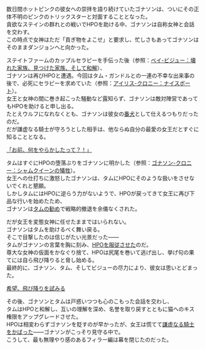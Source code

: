 <!-- title: 女神も女王もなく、ただグレムのみ -->
<!-- relationship: Guard Dog -->

数日間ホットピンクの彼女への崇拝を語り続けていたゴナソンは、ついにその正体不明のピンクのトリックスターと対面することとなった。  
貪欲なステインの群れとの戦いでHPOを助ける中、ゴナソンは自称女神と会話を交わす。  
この時点で女神はただ「貢ぎ物をよこせ」と要求し、忙しさもあってゴナソンはそのままダンジョンへと向かった。

ステイトファームのカップルセラピーを手伝った後（参照：[ベイ-ビジュー：壊れた家族、見つけた家族、そして和解](#edge:bae-bijou)）、  
ゴナソンは再びHPOと遭遇。今回はタム・ガンドルとの一連の不幸な出来事の後で、必死にセラピーを求めていた（参照：[アイリス-クロニー：ナイスボート](#edge:irys-kronii)）。  
女王と女神の間に巻き起こった騒動など露知らず、ゴナソンは敵対陣営であってもHPOを助けると申し出る。  
たとえウルフになれなくとも、ゴナソンは彼女の[番犬](https://youtu.be/alQr5XqoUPs?t=14697)として仕えるつもりだったのだ。  
だが謙虚なる騎士が守ろうとした相手は、他ならぬ自分の最愛の女王だとすぐに知ることとなる。

[「お前、何をやらかしたって？！」](#embed:https://youtu.be/alQr5XqoUPs?t=15178)

タムはすぐにHPOの堕落ぶりをゴナソンに明かした（参照：[ゴナソン-クロニー：シャムクイーンの犠牲](#edge:kronii-gigi)）。  
女王への仕打ちに激怒したゴナソンは、タムにHPOにそのような扱いをさせないでくれと懇願。  
しかしタムにはHPOに逆らう力がないようで、HPOが戻ってきて女王に再び下品な行いを始めたため、  
ゴナソンは[タムの勧め](https://youtu.be/alQr5XqoUPs?t=16162)で戦略的撤退を余儀なくされた。

だが女王を変態女神に任せたままではいられない。  
ゴナソンはタムを助けるべく舞い戻る。  
そこで目撃したのは信じがたい光景だった――  
タムがゴナソンの言葉を胸に刻み、[HPOを服従させた](https://youtu.be/alQr5XqoUPs?t=17471)のだ。  
尊大な女神の仮面をかなぐり捨て、HPOは尻尾を巻いて逃げ出し、挙げ句の果てには自ら飛び降りると脅し始める。  
最終的に、ゴナソン、タム、そしてビジューの尽力により、彼女は思いとどまった。

[希望、飛び降りを試みる](#embed:https://youtu.be/alQr5XqoUPs?t=17972)

その後、ゴナソンとタムは戸惑いつつも心のこもった会話を交わし、  
タムはHPOと和解し、互いの理解を深め、名誉を取り戻すとともに猫へのキス権限をアップグレードさせた。  
HPOは相変わらずゴナソンを貶すのが早かったが、女王は慌てて[謙虚なる騎士をかばった](https://youtu.be/alQr5XqoUPs?t=19836)――ゴナソンがこっそり見守る中で。  
こうして、最も無理やり感のあるフィラー編は幕を閉じたのだった。
